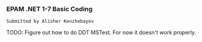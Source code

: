 ### EPAM .NET 1-7 Basic Coding
```
Submitted by Alisher Kenzhebayev
```

TODO: Figure out how to do DDT MSTest. For now it doesn't work properly.
